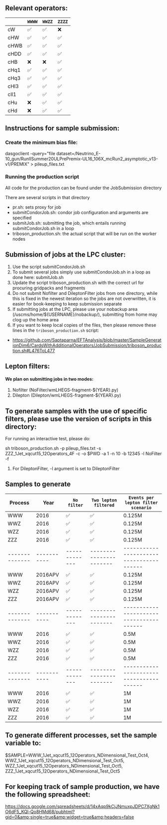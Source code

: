 ## Relevant operators:

|                    | `WWWW` | `WWZZ` | `ZZZZ`  | 
|--------------------|--------|--------|---------|
| cW                 | ✅     | ✅     | ❌      |
| cHW                | ✅     | ✅     | ✅      | 
| cHWB               | ✅     | ✅     | ✅      |
| cHDD               | ✅     | ✅     | ✅      |
| cHB                | ❌     | ❌     | ✅      |
| cHq1               | ✅     | ✅     | ✅      |
| cHq3               | ✅     | ✅     | ✅      |
| cHl3               | ✅     | ✅     | ✅      |
| cll1               | ✅     | ✅     | ✅      |
| cHu                | ❌     | ✅     | ✅      |
| cHd                | ❌     | ✅     | ✅      |

## Instructions for sample submission:

### Create the minimum bias file: 

dasgoclient -query="file dataset=/Neutrino_E-10_gun/RunIISummer20ULPrePremix-UL16_106X_mcRun2_asymptotic_v13-v1/PREMIX" > pileup_files.txt

### Running the production script

All code for the production can be found under the JobSubmission directory

There are several scripts in that directory

- pr.sh: sets proxy for job
- submitCondorJob.sh: condor job configuration and arguments are specified
- submitJob.sh: submitting the job, which entails running submitCondorJob.sh in a loop
- triboson_production.sh: the actual script that will be run on the worker nodes 

## Submission of jobs at the LPC cluster:

1. Use the script submitCondorJob.sh
2. To submit several jobs simply use submitCondorJob.sh in a loop as done here: submitJob.sh
3. Update the script triboson_production.sh with the correct url for procuring gridpacks and fragments
4. Do not submit Nofilter and DileptonFilter jobs from one directory, while this is fixed in the newest iteration so the jobs are not overwritten, it is easier for book-keeping to keep submission separate
5. If submitting jobs at the LPC, please use your nobackup area (/uscms/home/${USERNAME}/nobackup/), submitting from home may clog up the home area
6. If you want to keep local copies of the files, then please remove these lines in the `triboson_production.sh` script:
- https://github.com/Saptaparna/EFTAnalysis/blob/master/SampleGenerationDim6/CardsWithAdditionalOperators/JobSubmission/triboson_production.sh#L476ToL477 

## Lepton filters:

#### We plan on submitting jobs in two modes:

1. Nofilter (NoFilter/wmLHEGS-fragment-${YEAR}.py)
2. Dilepton (Dilepton/wmLHEGS-fragment-${YEAR}.py)

## To generate samples with the use of specific filters, please use the version of scripts in this directory: 

For running an interactive test, please do:

sh triboson_production.sh -p pileup_files.txt -s ZZZ_1Jet_xqcut15_12Operators_4F -c -o $PWD -a 1 -n 10 -b 12345 -l NoFilter -f

1. For DileptonFilter, -l argument is set to DileptonFilter

## Samples to generate


| Process      | Year      | `No filter` | `Two lepton filtered` |   `Events per lepton filter scenario` |
|--------------|-----------|-------------|-----------------------|---------------------------------------|
| WWW          | 2016      | ✅          | ✅                    |             0.125M		         |	
| WWZ          | 2016      | ✅          | ✅                    |             0.125M	                 |
| WZZ          | 2016      | ✅          | ✅                    |             0.125M	                 |
| ZZZ          | 2016      | ✅          | ✅                    |             0.125M	                 |
|--------------|-----------|-------------|-----------------------|---------------------------------------|
| WWW          | 2016APV   | ✅          | ✅                    |             0.125M                    |  
| WWZ          | 2016APV   | ✅          | ✅                    |             0.125M                    |
| WZZ          | 2016APV   | ✅          | ✅                    |             0.125M                    |
| ZZZ          | 2016APV   | ✅          | ✅                    |             0.125M                    |
|--------------|-----------|-------------|-----------------------|---------------------------------------|
| WWW          | 2016      | ✅          | ✅                    |             0.5M                      |  
| WWZ          | 2016      | ✅          | ✅                    |             0.5M                      |
| WZZ          | 2016      | ✅          | ✅                    |             0.5M                      |
| ZZZ          | 2016      | ✅          | ✅                    |             0.5M                      |
|--------------|-----------|-------------|-----------------------|---------------------------------------|
| WWW          | 2016      | ✅          | ✅                    |             1M                        |  
| WWZ          | 2016      | ✅          | ✅                    |             1M                        |
| WZZ          | 2016      | ✅          | ✅                    |             1M                        |
| ZZZ          | 2016      | ✅          | ✅                    |             1M                        |

## To generate different processes, set the sample variable to:

$SAMPLE=WWW_1Jet_xqcut15_12Operators_NDimensional_Test_Oct4, WWZ_1Jet_xqcut15_12Operators_NDimensional_Test_Oct5, WZZ_1Jet_xqcut15_12Operators_NDimensional_Test_Oct5, ZZZ_1Jet_xqcut15_12Operators_NDimensional_Test_Oct5

## For keeping track of sample production, we have the following spreadsheet:

https://docs.google.com/spreadsheets/d/14xAqp9kCjJNmuxpJDPC7XgNk1O6dF5_KQl-Qo8HMd68/pubhtml?gid=0&amp;single=true&amp;widget=true&amp;headers=false

